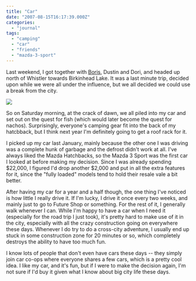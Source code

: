 ```yaml
---
title: "Car"
date: "2007-08-15T16:17:39.000Z"
categories: 
  - "journal"
tags: 
  - "camping"
  - "car"
  - "friends"
  - "mazda-3-sport"
---
```


Last weekend, I got together with [Boris](http://www.bmannconsulting.com), Dustin and Dori, and headed up north of Whistler towards Birkinhead Lake. It was a last minute trip, decided upon while we were all under the influence, but we all decided we could use a break from the city.

[![](http://farm2.static.flickr.com/1158/1100389422_8d4a83d987.jpg?v=0)](http://www.flickr.com/photos/duanestorey/1100389422/)

So on Saturday morning, at the crack of dawn, we all piled into my car and set out on the quest for fish (which would later become the quest for nachos). Surprisingly, everyone's camping gear fit into the back of my hatcbback, but I think next year I'm definitely going to get a roof rack for it.

I picked up my car last January, mainly because the other one I was driving was a complete hunk of garbage and the defrost didn't work at all. I've always liked the Mazda Hatchbacks, so the Mazda 3 Sport was the first car I looked at before making my decision. Since I was already spending $22,000, I figured I'd drop another $2,000 and put in all the extra features for it, since the "fully loaded" models tend to hold their resale vale a bit better.

After having my car for a year and a half though, the one thing I've noticed is how little I really drive it. If I'm lucky, I drive it once every two weeks, and mainly just to go to Future Shop or something. For the rest of it, I generally walk whenever I can. While I'm happy to have a car when I need it (especially for the road trip I just took), it's pretty hard to make use of it in the city, especially with all the crazy construction going on everywhere these days. Whenever I do try to do a cross-city adventure, I usually end up stuck in some construction zone for 20 minutes or so, which completely destroys the ability to have too much fun.

I know lots of people that don't even have cars these days -- they simply join car co-ops where everyone shares a few cars, which is a pretty cool idea. I like my car, and it's fun, but if I were to make the decision again, I'm not sure if I'd buy it given what I know about big city life these days.
